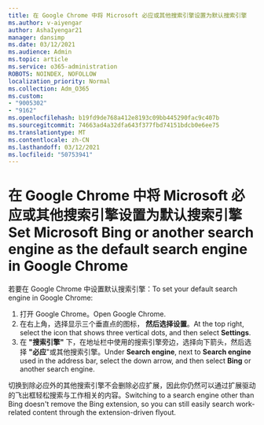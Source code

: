 ```yaml
---
title: 在 Google Chrome 中将 Microsoft 必应或其他搜索引擎设置为默认搜索引擎
ms.author: v-aiyengar
author: AshaIyengar21
manager: dansimp
ms.date: 03/12/2021
ms.audience: Admin
ms.topic: article
ms.service: o365-administration
ROBOTS: NOINDEX, NOFOLLOW
localization_priority: Normal
ms.collection: Adm_O365
ms.custom:
- "9005302"
- "9162"
ms.openlocfilehash: b19fd9de768a412e8193c09bb445290fac9c407b
ms.sourcegitcommit: 74663ad4a32dfa643f377fbd74151bdcb0e6ee75
ms.translationtype: MT
ms.contentlocale: zh-CN
ms.lasthandoff: 03/12/2021
ms.locfileid: "50753941"
---
```

# <a name="set-microsoft-bing-or-another-search-engine-as-the-default-search-engine-in-google-chrome"></a><span data-ttu-id="75eef-102">在 Google Chrome 中将 Microsoft 必应或其他搜索引擎设置为默认搜索引擎</span><span class="sxs-lookup"><span data-stu-id="75eef-102">Set Microsoft Bing or another search engine as the default search engine in Google Chrome</span></span>

<span data-ttu-id="75eef-103">若要在 Google Chrome 中设置默认搜索引擎：</span><span class="sxs-lookup"><span data-stu-id="75eef-103">To set your default search engine in Google Chrome:</span></span>

1. <span data-ttu-id="75eef-104">打开 Google Chrome。</span><span class="sxs-lookup"><span data-stu-id="75eef-104">Open Google Chrome.</span></span>
1. <span data-ttu-id="75eef-105">在右上角，选择显示三个垂直点的图标， **然后选择设置**。</span><span class="sxs-lookup"><span data-stu-id="75eef-105">At the top right, select the icon that shows three vertical dots, and then select **Settings**.</span></span>
1. <span data-ttu-id="75eef-106">在 **"搜索引擎"** 下，在地址栏中使用的搜索引擎旁边，选择向下箭头，然后选择 **"必应**"或其他搜索引擎。</span><span class="sxs-lookup"><span data-stu-id="75eef-106">Under **Search engine**, next to **Search engine** used in the address bar, select the down arrow, and then select **Bing** or another search engine.</span></span>

<span data-ttu-id="75eef-107">切换到除必应外的其他搜索引擎不会删除必应扩展，因此你仍然可以通过扩展驱动的飞出框轻松搜索与工作相关的内容。</span><span class="sxs-lookup"><span data-stu-id="75eef-107">Switching to a search engine other than Bing doesn't remove the Bing extension, so you can still easily search work-related content through the extension-driven flyout.</span></span>
